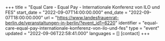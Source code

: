 +++
title = "Equal Care - Equal Pay - Internationale Konferenz von ILO und FES"
start_date = "2022-09-07T14:00:00.000"
end_date = "2022-09-07T18:00:00.000"
url = "https://www.landesfrauenrat-berlin.de/veranstaltungen-in-berlin/?event_id1=6220"
identifier = "equal-care-equal-pay-internationale-konferenz-von-ilo-und-fes"
type = "event"
updated = "2022-09-06T22:58:41.000"
languages = []
[contact]
+++
